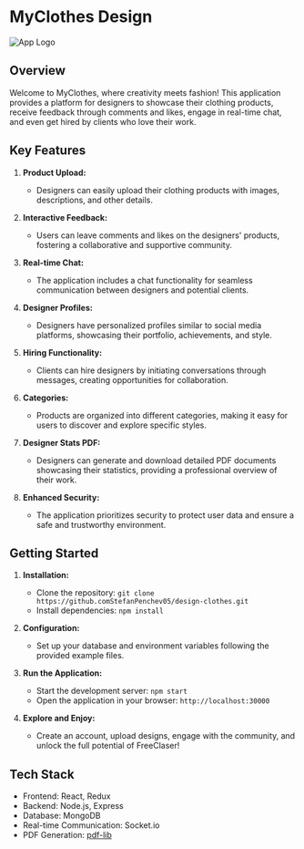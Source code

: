 # MyClothes Design

![App Logo](link-to-your-logo.png)

## Overview

Welcome to MyClothes, where creativity meets fashion! This application provides a platform for designers to showcase their clothing products, receive feedback through comments and likes, engage in real-time chat, and even get hired by clients who love their work.

## Key Features

1. **Product Upload:**
   - Designers can easily upload their clothing products with images, descriptions, and other details.

2. **Interactive Feedback:**
   - Users can leave comments and likes on the designers' products, fostering a collaborative and supportive community.

3. **Real-time Chat:**
   - The application includes a chat functionality for seamless communication between designers and potential clients.

4. **Designer Profiles:**
   - Designers have personalized profiles similar to social media platforms, showcasing their portfolio, achievements, and style.

5. **Hiring Functionality:**
   - Clients can hire designers by initiating conversations through messages, creating opportunities for collaboration.

6. **Categories:**
   - Products are organized into different categories, making it easy for users to discover and explore specific styles.

7. **Designer Stats PDF:**
   - Designers can generate and download detailed PDF documents showcasing their statistics, providing a professional overview of their work.

8. **Enhanced Security:**
   - The application prioritizes security to protect user data and ensure a safe and trustworthy environment.

## Getting Started

1. **Installation:**
   - Clone the repository: `git clone https://github.comStefanPenchev05/design-clothes.git`
   - Install dependencies: `npm install`

2. **Configuration:**
   - Set up your database and environment variables following the provided example files.

3. **Run the Application:**
   - Start the development server: `npm start`
   - Open the application in your browser: `http://localhost:30000`

4. **Explore and Enjoy:**
   - Create an account, upload designs, engage with the community, and unlock the full potential of FreeClaser!

## Tech Stack

- Frontend: React, Redux
- Backend: Node.js, Express
- Database: MongoDB
- Real-time Communication: Socket.io
- PDF Generation: [pdf-lib](https://github.com/Hopding/pdf-lib)
